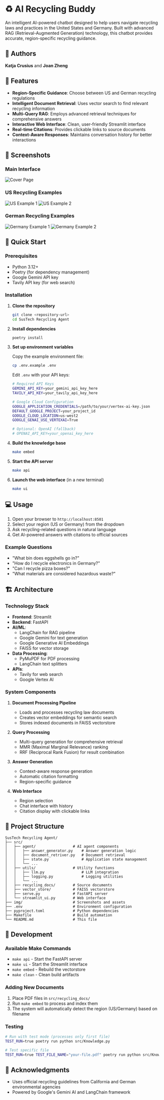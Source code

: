 # ♻️ AI Recycling Buddy

An intelligent AI-powered chatbot designed to help users navigate recycling laws and practices in the United States and Germany. Built with advanced RAG (Retrieval-Augmented Generation) technology, this chatbot provides accurate, region-specific recycling guidance.

## 👥 Authors

**Katja Crusius** and **Joan Zheng**

## 🌟 Features

- **Region-Specific Guidance**: Choose between US and German recycling regulations
- **Intelligent Document Retrieval**: Uses vector search to find relevant recycling information
- **Multi-Query RAG**: Employs advanced retrieval techniques for comprehensive answers
- **Interactive Web Interface**: Clean, user-friendly Streamlit interface
- **Real-time Citations**: Provides clickable links to source documents
- **Context-Aware Responses**: Maintains conversation history for better interactions

## 📸 Screenshots

### Main Interface
![Cover Page](img/cover-page.png)

### US Recycling Examples
![US Example 1](img/US-example-1.png)
![US Example 2](img/US-example-2.png)

### German Recycling Examples
![Germany Example 1](img/germany-example-1.png)
![Germany Example 2](img/germany-example-2.png)

## 🚀 Quick Start

### Prerequisites

- Python 3.12+
- Poetry (for dependency management)
- Google Gemini API key
- Tavily API key (for web search)

### Installation

1. **Clone the repository**
   ```bash
   git clone <repository-url>
   cd SusTech Recycling Agent
   ```

2. **Install dependencies**
   ```bash
   poetry install
   ```

3. **Set up environment variables**

   Copy the example environment file:
   ```bash
   cp .env.example .env
   ```

   Edit `.env` with your API keys:
   ```bash
   # Required API Keys
   GEMINI_API_KEY=your_gemini_api_key_here
   TAVILY_API_KEY=your_tavily_api_key_here

   # Google Cloud Configuration
   GOOGLE_APPLICATION_CREDENTIALS=/path/to/your/vertex-ai-key.json
   DEFAULT_GOOGLE_PROJECT=your_project_id
   GOOGLE_CLOUD_LOCATION=us-west2
   GOOGLE_GENAI_USE_VERTEXAI=True

   # Optional: OpenAI (fallback)
   # OPENAI_API_KEY=your_openai_key_here
   ```

4. **Build the knowledge base**
   ```bash
   make embed
   ```

5. **Start the API server**
   ```bash
   make api
   ```

6. **Launch the web interface** (in a new terminal)
   ```bash
   make ui
   ```

## 💻 Usage

1. Open your browser to `http://localhost:8501`
2. Select your region (US or Germany) from the dropdown
3. Ask recycling-related questions in natural language
4. Get AI-powered answers with citations to official sources

### Example Questions

- "What bin does eggshells go in?"
- "How do I recycle electronics in Germany?"
- "Can I recycle pizza boxes?"
- "What materials are considered hazardous waste?"

## 🏗️ Architecture

### Technology Stack

- **Frontend**: Streamlit
- **Backend**: FastAPI
- **AI/ML**:
  - LangChain for RAG pipeline
  - Google Gemini for text generation
  - Google Generative AI Embeddings
  - FAISS for vector storage
- **Data Processing**:
  - PyMuPDF for PDF processing
  - LangChain text splitters
- **APIs**:
  - Tavily for web search
  - Google Vertex AI

### System Components

1. **Document Processing Pipeline**
   - Loads and processes recycling law documents
   - Creates vector embeddings for semantic search
   - Stores indexed documents in FAISS vectorstore

2. **Query Processing**
   - Multi-query generation for comprehensive retrieval
   - MMR (Maximal Marginal Relevance) ranking
   - RRF (Reciprocal Rank Fusion) for result combination

3. **Answer Generation**
   - Context-aware response generation
   - Automatic citation formatting
   - Region-specific guidance

4. **Web Interface**
   - Region selection
   - Chat interface with history
   - Citation display with clickable links

## 📁 Project Structure

```
SusTech Recycling Agent/
├── src/
│   ├── agent/                 # AI agent components
│   │   ├── answer_generator.py    # Answer generation logic
│   │   ├── document_retriver.py   # Document retrieval
│   │   ├── state.py               # Application state management
│   │   └── ...
│   ├── utils/                 # Utility functions
│   │   ├── llm.py                 # LLM integration
│   │   ├── logging.py             # Logging utilities
│   │   └── ...
│   ├── recycling_docs/        # Source documents
│   ├── vector_store/          # FAISS vectorstore
│   ├── serve.py               # FastAPI server
│   └── streamlit_ui.py        # Web interface
├── img/                       # Screenshots and assets
├── .env                       # Environment configuration
├── pyproject.toml             # Python dependencies
├── Makefile                   # Build automation
└── README.md                  # This file
```

## 🔧 Development

### Available Make Commands

- `make api` - Start the FastAPI server
- `make ui` - Start the Streamlit interface
- `make embed` - Rebuild the vectorstore
- `make clean` - Clean build artifacts

### Adding New Documents

1. Place PDF files in `src/recycling_docs/`
2. Run `make embed` to process and index them
3. The system will automatically detect the region (US/Germany) based on filename

### Testing

```bash
# Run with test mode (processes only first file)
TEST_RUN=true poetry run python src/Knowledge.py

# Test specific file
TEST_RUN=true TEST_FILE_NAME="your-file.pdf" poetry run python src/Knowledge.py
```


## 🙏 Acknowledgments

- Uses official recycling guidelines from California and German environmental agencies
- Powered by Google's Gemini AI and LangChain framework

